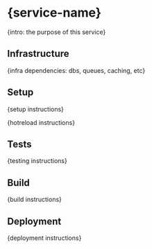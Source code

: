 # {service-name}

{intro: the purpose of this service}

## Infrastructure

{infra dependencies: dbs, queues, caching, etc}

## Setup

{setup instructions}

{hotreload instructions}

## Tests

{testing instructions}

## Build

{build instructions}

## Deployment

{deployment instructions}
